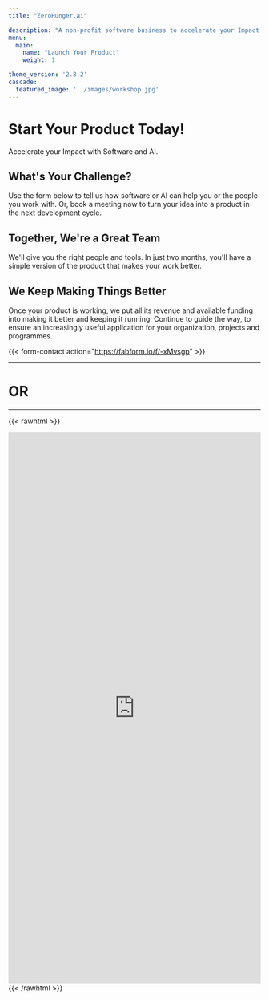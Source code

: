```yaml
---
title: "ZeroHunger.ai"

description: "A non-profit software business to accelerate your Impact!"
menu: 
  main:
    name: "Launch Your Product"
    weight: 1

theme_version: '2.8.2'
cascade:
  featured_image: '../images/workshop.jpg'
---
```


# Start Your Product Today!

Accelerate your Impact with Software and AI.

## What's Your Challenge?

Use the form below to tell us how software or AI can help you or the people you work with. Or, book a meeting now to turn your idea into a product in the next development cycle.

## Together, We're a Great Team

We'll give you the right people and tools. In just two months, you'll have a simple version of the product that makes your work better.

## We Keep Making Things Better

Once your product is working, we put all its revenue and available funding into making it better and keeping it running. Continue to guide the way, to ensure an increasingly useful application for your organization, projects and programmes.

{{< form-contact action="https://fabform.io/f/-xMvsgp"  >}}

---

# OR

---

{{< rawhtml >}}
<iframe src='https://outlook.office365.com/owa/calendar/Bookameeting@zerohunger.ai/bookings/' width='100%' height='1100' scrolling='yes' style='border:0'></iframe>
{{< /rawhtml >}}